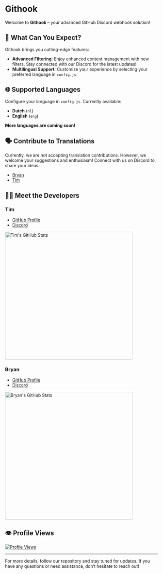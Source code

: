 # Githook

Welcome to **Githook** – your advanced GitHub Discord webhook solution!

## 🚀 What Can You Expect?

Githook brings you cutting-edge features:

- **Advanced Filtering**: Enjoy enhanced content management with new filters. Stay connected with our Discord for the latest updates!
- **Multilingual Support**: Customize your experience by selecting your preferred language in `config.js`.

## 🌐 Supported Languages

Configure your language in `config.js`. Currently available:

- **Dutch** (`nl`)
- **English** (`eng`)

**More languages are coming soon!**

## 🗣️ Contribute to Translations

Currently, we are not accepting translation contributions. However, we welcome your suggestions and enthusiasm! Connect with us on Discord to share your ideas:

- [Bryan](https://discord.com/users/281826343040057345)
- [Tim](https://discord.com/users/427717508359782400)

## 👩‍💻 Meet the Developers

### Tim

- [GitHub Profile](https://github.com/Donrskbb)
- [Discord](https://discord.com/users/427717508359782400)

<p align="left">
  <a href="https://github.com/Donrskbb">
    <img width="420" src="https://github-readme-stats.vercel.app/api?username=Donrskbb&amp;count_private=true&amp;show_icons=true&amp;title_color=dc143c&amp;text_color=ffffff&amp;icon_color=dc143c&amp;hide_border=true&amp;bg_color=282a36&amp;layout=compact&amp;hide_title=false&amp;hide_rank=false" alt="Tim's GitHub Stats" style="max-width: 100%;">
  </a>
</p>
 
### Bryan

- [GitHub Profile](https://github.com/L3G3CLAN)
- [Discord](https://discord.com/users/281826343040057345)

<p align="left">
  <a href="https://github.com/L3G3CLAN">
    <img width="420" src="https://github-readme-stats.vercel.app/api?username=L3G3CLAN&amp;count_private=true&amp;show_icons=true&amp;title_color=dc143c&amp;text_color=ffffff&amp;icon_color=dc143c&amp;hide_border=true&amp;bg_color=282a36&amp;layout=compact&amp;hide_title=false&amp;hide_rank=false" alt="Bryan's GitHub Stats" style="max-width: 100%;">
  </a>
</p>

## 👁️ Profile Views

[![Profile Views](https://visitcount.itsvg.in/api?id=Github&label=Profile%20Views&color=3&icon=5&pretty=true)](https://visitcount.itsvg.in)

---

For more details, follow our repository and stay tuned for updates. If you have any questions or need assistance, don’t hesitate to reach out!

